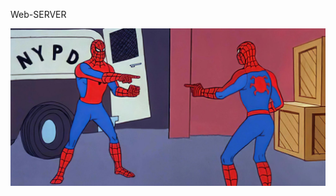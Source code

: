 Web-SERVER

![alt text](https://github.com/EsperSaN/WEB_SERVER/blob/main/subject/spiderman-pointing-meme.jpg)
